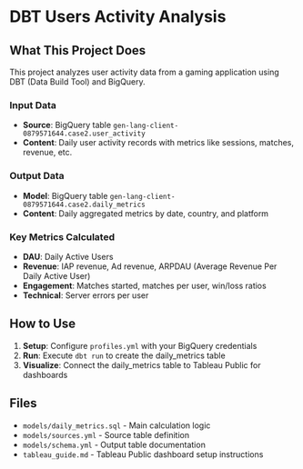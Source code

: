 # DBT Users Activity Analysis

## What This Project Does

This project analyzes user activity data from a gaming application using DBT (Data Build Tool) and BigQuery.

### Input Data
- **Source**: BigQuery table `gen-lang-client-0879571644.case2.user_activity`
- **Content**: Daily user activity records with metrics like sessions, matches, revenue, etc.

### Output Data
- **Model**: BigQuery table `gen-lang-client-0879571644.case2.daily_metrics`
- **Content**: Daily aggregated metrics by date, country, and platform

### Key Metrics Calculated
- **DAU**: Daily Active Users
- **Revenue**: IAP revenue, Ad revenue, ARPDAU (Average Revenue Per Daily Active User)
- **Engagement**: Matches started, matches per user, win/loss ratios
- **Technical**: Server errors per user

## How to Use

1. **Setup**: Configure `profiles.yml` with your BigQuery credentials
2. **Run**: Execute `dbt run` to create the daily_metrics table
3. **Visualize**: Connect the daily_metrics table to Tableau Public for dashboards

## Files
- `models/daily_metrics.sql` - Main calculation logic
- `models/sources.yml` - Source table definition
- `models/schema.yml` - Output table documentation
- `tableau_guide.md` - Tableau Public dashboard setup instructions